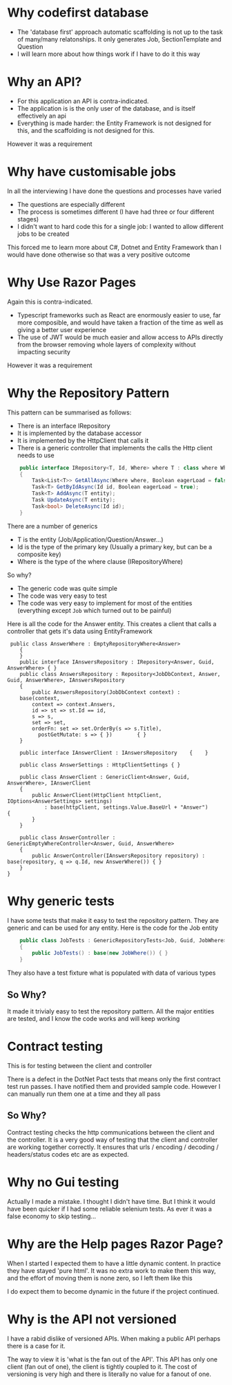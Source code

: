 # Why codefirst  database 
* The 'database first' approach automatic scaffolding is not up to the task of many/many relatonships. It only generates Job, SectionTemplate and Question
* I will learn more about how things work if I have to do it this way

# Why an API?
* For this application an API is contra-indicated. 
* The application is is the only user of the database, and is itself effectively an api
* Everything is made harder: the Entity Framework is not designed for this, and the scaffolding is not designed for this.

However it was a requirement

# Why have customisable jobs

In all the interviewing I have done the questions and processes have varied
* The questions are especially different
* The process is sometimes different (I have had three or four different stages)
* I didn't want to hard code this for a single job: I wanted to allow different jobs to be created

This forced me to learn more about C#, Dotnet and Entity Framework than I would have done otherwise so that was a very positive outcome

# Why Use Razor Pages
Again this is contra-indicated. 
* Typescript frameworks such as React are enormously easier to use, far more composible, and would have taken a fraction of the time as well as giving a better user experience
* The use of JWT would be much easier and allow access to APIs directly from the browser removing whole layers of complexity without impacting security

However it was a requirement

# Why the Repository Pattern

This pattern can be summarised as follows:
* There is an interface IRepository
* It is implemented by the database accessor
* It is implemented by the HttpClient that calls it
* There is a generic controller that implements the calls the Http client needs to use

```csharp
    public interface IRepository<T, Id, Where> where T : class where Where : IRepositoryWhere<T>
    {
        Task<List<T>> GetAllAsync(Where where, Boolean eagerLoad = false);
        Task<T> GetByIdAsync(Id id, Boolean eagerLoad = true);
        Task<T> AddAsync(T entity);
        Task UpdateAsync(T entity);
        Task<bool> DeleteAsync(Id id);
    }
```

There are a number of generics
* T is the entity (Job/Application/Question/Answer...)
* Id is the type of the primary key (Usually a primary key, but can be a composite key)
* Where is the type of the where clause (IRepositoryWhere<T>)

So why?
* The generic code was quite simple
* The code was very easy to test
* The code was very easy to implement for most of the entities (everything except `Job`  which turned out to be painful)

Here is all the code for the Answer entity. This creates a client that calls a controller that gets it's data using EntityFramework
```
 public class AnswerWhere : EmptyRepositoryWhere<Answer>
    {
    }
    public interface IAnswersRepository : IRepository<Answer, Guid, AnswerWhere> { }
    public class AnswersRepository : Repository<JobDbContext, Answer, Guid, AnswerWhere>, IAnswersRepository
    {
        public AnswersRepository(JobDbContext context) :
    base(context,
        context => context.Answers,
        id => st => st.Id == id,
        s => s,
        set => set,
        orderFn: set => set.OrderBy(s => s.Title),
          postGetMutate: s => { })        { }
    }

    public interface IAnswerClient : IAnswersRepository    {    }
    
    public class AnswerSettings : HttpClientSettings { }

    public class AnswerClient : GenericClient<Answer, Guid, AnswerWhere>, IAnswerClient
    {
        public AnswerClient(HttpClient httpClient, IOptions<AnswerSettings> settings)
            : base(httpClient, settings.Value.BaseUrl + "Answer")        {
        }
    }

    public class AnswerController : GenericEmptyWhereController<Answer, Guid, AnswerWhere>
    {
        public AnswerController(IAnswersRepository repository) : base(repository, q => q.Id, new AnswerWhere()) { }
    }
}
```






# Why generic tests

I have some tests that make it easy to test the repository pattern. They are generic and can be used for any entity. Here is the code for the Job entity

```csharp
	public class JobTests : GenericRepositoryTests<Job, Guid, JobWhere>
	{
		public JobTests() : base(new JobWhere()) { }
	}
```

They also have a test fixture what is populated with data of various types

## So Why?

It made it trivialy easy to test the repository pattern. All the major entities are tested, and I know the code works and will keep working

# Contract testing
This is for testing between the client and controller

There is a defect in the DotNet Pact tests that means only the first contract test run passes. I 
have notified them and provided sample code. However I can manually run them one at a time and they all pass

## So Why?
Contract testing checks the http communications between the client and the 
controller. It is a very good way of testing that the client and controller 
are working together correctly. It ensures that urls / encoding / decoding 
/ headers/status codes etc are as expected.

# Why no Gui testing
Actually I made a mistake. I thought I didn't have time. But I think it 
would have been quicker if I had some reliable selenium tests. As ever it
was a false economy to skip testing...

# Why are the Help pages Razor Page?

When I started I expected them to have a little dynamic content. In practice they have
stayed 'pure html'. It was no extra work to make them this way, and
the effort of moving them is none zero, so I left them like this

I do expect them to become dynamic in the future if the project continued.

# Why is the API not versioned

I have a rabid dislike of versioned APIs. When making
a public API perhaps there is a case for it.

The way to view it is 'what is the fan out of the API'. 
This API has only one client (fan out of one), the client is tightly coupled
to it. The cost of versioning is very high and there
is literally no value for a fanout of one.



